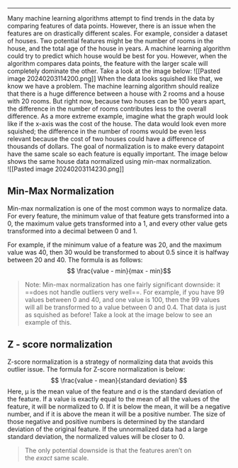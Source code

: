 ___
Many machine learning algorithms attempt to find trends in the data by comparing features of data points. However, there is an issue when the features are on drastically different scales.
For example, consider a dataset of houses. Two potential features might be the number of rooms in the house, and the total age of the house in years. A machine learning algorithm could try to predict which house would be best for you. However, when the algorithm compares data points, the feature with the larger scale will completely dominate the other. Take a look at the image below:
![[Pasted image 20240203114200.png]]
When the data looks squished like that, we know we have a problem. The machine learning algorithm should realize that there is a huge difference between a house with 2 rooms and a house with 20 rooms. But right now, because two houses can be 100 years apart, the difference in the number of rooms contributes less to the overall difference.
As a more extreme example, imagine what the graph would look like if the x-axis was the cost of the house. The data would look even more squished; the difference in the number of rooms would be even less relevant because the cost of two houses could have a difference of thousands of dollars.
The goal of normalization is to make every datapoint have the same scale so each feature is equally important. The image below shows the same house data normalized using min-max normalization.\
![[Pasted image 20240203114230.png]]


## Min-Max Normalization
Min-max normalization is one of the most common ways to normalize data. For every feature, the minimum value of that feature gets transformed into a 0, the maximum value gets transformed into a 1, and every other value gets transformed into a decimal between 0 and 1.

For example, if the minimum value of a feature was 20, and the maximum value was 40, then 30 would be transformed to about 0.5 since it is halfway between 20 and 40. The formula is as follows:
$$ \frac{value - min}{max - min}$$
>Note: Min-max normalization has one fairly significant downside: it ==does not handle outliers very well==. For example, if you have 99 values between 0 and 40, and one value is 100, then the 99 values will all be transformed to a value between 0 and 0.4. That data is just as squished as before! Take a look at the image below to see an example of this.

## Z - score normalization
Z-score normalization is a strategy of normalizing data that avoids this outlier issue. The formula for Z-score normalization is below:
$$ \frac{value - mean}{standard deviation} $$
Here, μ is the mean value of the feature and σ is the standard deviation of the feature. If a value is exactly equal to the mean of all the values of the feature, it will be normalized to 0. If it is below the mean, it will be a negative number, and if it is above the mean it will be a positive number. The size of those negative and positive numbers is determined by the standard deviation of the original feature. If the unnormalized data had a large standard deviation, the normalized values will be closer to 0.

>The only potential downside is that the features aren’t on the _exact_ same scale.